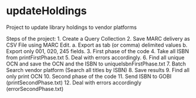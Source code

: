 # updateHoldings
Project to update library holdings to vendor platforms

Steps of the project:
	1. Create a Query Collection
	2. Save MARC delivery as CSV File using MARC Edit.
		a. Export as tab (or comma) delimited values
		b. Export only 001, 020, 245 fields.
	3. First phase of the code
	4. Take all ISBN from printFirstPhase.txt
	5. Deal with errors accordingly.
	6. Find all unique OCN and save the OCN and the ISBN to uniqueIsbnFirstPhase.txt
	7. Batch Search vendor platform (Search all titles by ISBN)
	8. Save results
	9. Find all only print OCN
	10. Second phase of the code
	11. Send ISBN to GOBI (printSecondPhase.txt)
	12. Deal with errors accordingly (errorSecondPhase.txt)
